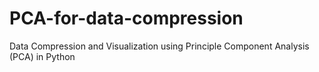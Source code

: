 # PCA-for-data-compression
Data Compression and Visualization using Principle Component Analysis (PCA) in Python
